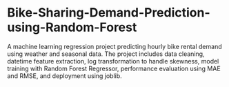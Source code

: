 # Bike-Sharing-Demand-Prediction-using-Random-Forest
A machine learning regression project predicting hourly bike rental demand using weather and seasonal data. The project includes data cleaning, datetime feature extraction, log transformation to handle skewness, model training with Random Forest Regressor, performance evaluation using MAE and RMSE, and deployment using joblib.
